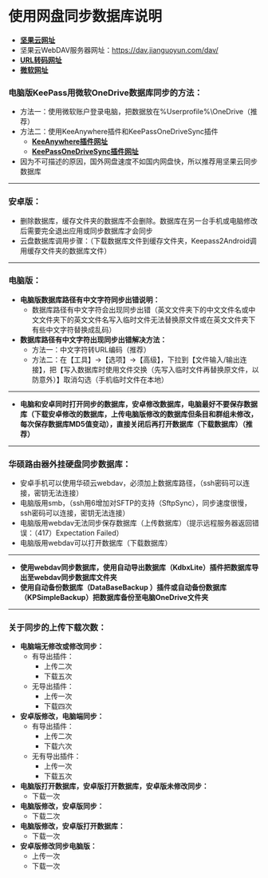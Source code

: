 # 使用网盘同步数据库说明
- [**坚果云网址**](https://www.jianguoyun.com/)
- 坚果云WebDAV服务器网址：https://dav.jianguoyun.com/dav/
- [**URL转码网址**](http://tool.chinaz.com/Tools/Unicode.aspx)
- [**微软网址**](https://login.live.com/)
### 电脑版KeePass用微软OneDrive数据库同步的方法：
- 方法一：使用微软账户登录电脑，把数据放在%Userprofile%\OneDrive（推荐）
- 方法二：使用KeeAnywhere插件和KeePassOneDriveSync插件
	- [**KeeAnywhere插件网址**](https://github.com/Kyrodan/KeeAnywhere/releases)
	- [**KeePassOneDriveSync插件网址**](https://github.com/KoenZomers/KeePassOneDriveSync/releases)
- 因为不可描述的原因，国外网盘速度不如国内网盘快，所以推荐用坚果云同步数据库		
______________________________________________________________________________
### 安卓版：
- 删除数据库，缓存文件夹的数据库不会删除。数据库在另一台手机或电脑修改后需要完全退出应用或同步数据库才会同步
- 云盘数据库调用步骤：（下载数据库文件到缓存文件夹，Keepass2Android调用缓存文件夹的数据库文件）

******************************************************************************
### 电脑版：
- **电脑版数据库路径有中文字符同步出错说明：**
	- 数据库路径有中文字符会出现同步出错（英文文件夹下的中文文件名或中文文件夹下的英文文件名写入临时文件无法替换原文件或在英文文件夹下有些中文字符替换成乱码）
- **数据库路径有中文字符出现同步出错解决方法：**
	- 方法一：中文字符转URL编码（推荐）
	- 方法二：在【工具】→【选项】→【高级】，下拉到【文件输入/输出连接】，把【写入数据库时使用文件交换（先写入临时文件再替换原文件，以防意外）】取消勾选（手机临时文件在本地）
______________________________________________________________________________
- **电脑和安卓同时打开同步的数据库，安卓修改数据库，电脑最好不要保存数据库（下载安卓修改的数据库，上传电脑版修改的数据库但条目和群组未修改，每次保存数据库MD5值变动），直接关闭后再打开数据库（下载数据库）（推荐）**
______________________________________________________________________________
### 华硕路由器外挂硬盘同步数据库：
- 安卓手机可以使用华硕云webdav，必须加上数据库路径，（ssh密码可以连接，密钥无法连接）
- 电脑版用smb，（ssh用6增加对SFTP的支持（SftpSync），同步速度很慢，ssh密码可以连接，密钥无法连接）
- 电脑版用webdav无法同步保存数据库（上传数据库）（提示远程服务器返回错误：（417）Expectation Failed）
- 电脑版用webdav可以打开数据库（下载数据库）
______________________________________________________________________________
- **使用webdav同步数据库，使用自动导出数据库（KdbxLite）插件把数据库导出至webdav同步数据库文件夹**
- **使用自动备份数据库（DataBaseBackup ）插件或自动备份数据库（KPSimpleBackup）把数据库备份至电脑OneDrive文件夹**
______________________________________________________________________________
### 关于同步的上传下载次数：
- **电脑端无修改或修改同步：**
	- 有导出插件：
		- 上传二次
		- 下载五次
	- 无导出插件：
		- 上传一次
		- 下载四次
- **安卓版修改，电脑端同步：**
	- 有导出插件：
		- 上传二次
		- 下载六次
	- 无有导出插件：
		- 上传一次
		- 下载五次
- **电脑版打开数据库，安卓版打开数据库，安卓版未修改同步：**
	- 下载一次
- **电脑版修改，安卓版同步：**
	- 下载二次
- **电脑版修改，安卓版打开数据库：**
	- 下载一次
- **安卓版修改同步电脑版：**
	- 上传一次
	- 下载一次
